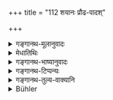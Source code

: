 +++
title = "112 शयानः प्रौढ-पादश्"

+++

<details><summary>गङ्गानथ-मूलानुवादः</summary>

While lying down, while his feet are prominently thrust forward, and while he is seated with his knees tied together, he shall not study; as also after having eaten meat or food given by a person during impurity.—(112).
</details>

<details><summary>मेधातिथिः</summary>

प्रसारितपादः पादारोपितपादो वा खट्वासनादौ वा संहतपादः । **अवसक्थिका** वस्त्रादिना जान्वोर् मध्यस्य च बन्धः । **आमिषं** मांसम् । **सूतक**ग्रहणं शावाशौचादेर् अपि प्रदर्शनार्थम् ॥ ४.११२ ॥
</details>

<details><summary>गङ्गानथ-भाष्यानुवादः</summary>

‘*With feet prominently thrust forward*’—*i.e*., with feet spread forward, or with one foot over the other, or with his feet placed together on a stool, etc.

‘*Avasakthikā*’—is that mode of sitting in which the knees are tied together with a piece of cloth or some such thing.

‘*Āmiṣa*’—is meat.

‘*Impurity*’—includes that impurity also which is caused by the carrying of a dead body, etc.—(112).
</details>

<details><summary>गङ्गानथ-टिप्पन्यः</summary>

This verse is quoted in *Mitākṣarā* (on 1.151);—in *Vīramitrodaya* (Saṃskāra, p. 535), which explains ‘*prauḍhapādaḥ*’ as ‘with feet placed on a seat or over his thighs,’—‘*avasakthikā*’ as ‘tying up the knees with the loin,’—and the second line as ‘indicating the time during which hands may be wet after washing and rinsing the mouth, or having taken the food specified’;—in *Nirṇayasindhu*, (p. 194), which explains ‘*prauḍhapāda*’ as ‘placing one foot over another,’ or ‘with feet placed on the seat’, the latter explanation being attributed to Haradatta;—in
*Gadādharapaddhati*, (Kāla, p. 195);—in *Hemādri* (Kāla, p. 779), which
explains ‘*avasakthikā*’ as ‘tying the knees together with a napkin’;—in
*Saṃskāramayūkha* (p. 56), which explains ‘*prauḍhapāda*’ as ‘spreading
the feet’, or ‘putting one foot over the other,’ and ‘*avasakthikā*’ as ‘tying the knees together with a piece of cloth;’—in *Smṛticandrikā*, (Saṃskāra, p. 162), which explains ‘*prauḍhapāda*’ as ‘with a foot placed upon a seat,’ and ‘*avasakthikā*’ as ‘tying the knees together with the waist by a piece of cloth or some such thing’;—in
*Puruṣārthacintāmaṇi*, (p. 444), which adds the same explanation of
‘*avasakthikā*’;— and in *Saṃskāraratnamālā* (p. 235), which explains ‘*prauḍhapādaḥ*’ as ‘with one foot placed over the other’, or ‘with a foot placed on a seat’, as explained by Haradatta.
</details>

<details><summary>गङ्गानथ-तुल्य-वाक्यानि</summary>

*Gautama* (16.17, 34).—‘When he is frightened, or riding a conveyance,
or lying down, or when his feet are thrust forward. It is unlit for study during the rest of the day and night, on the completing of the Veda, on vomitting, on eating at Śrāddha or at sacrifices to men.’

*Vaśiṣṭha* (13.8).—‘While one is running, when there is rotting smell
and other such things spreading, seated on a tree, on the boat, in the army, after meals while the hands are still wet, while the flute is being played, on the fourteenth day, on the moonless day, on the Aṣṭakā days, while he is thrusting forward his feet, before the cloth worn during sexual intercourse has been washed, in ṭhe outskirts of the village, when one has vomitted or passed urine or evacuated the bowels, while there are sounds of the reciting of the Ṛk, Yajuṣ and Sāman, until the food has become digested, while there is thunder, earthquake, solar or lunar eclipse, when there is rumbling in the quarters or in the mountains, or shaking of the mountains, when there is rain of flesh or blood or dust, it is to be unfit for study till the same time next day.’

*Viṣṇu* (30.17).—‘Nor with his feet placed on a seat.’
</details>

<details><summary>Bühler</summary>

112	While lying on a bed, while his feet are raised (on a bench), while he sits on his hams with a cloth tied round his knees, let him not study, nor when he has eaten meat or food given by a person impure on account of a birth or a death,
</details>
